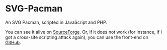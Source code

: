 # SVG-Pacman
An SVG Pacman, scripted in JavaScript and PHP.

You can see it alive on [SourceForge](http://svg-pacman.sourceforge.io/). Or, if it does not work (for instance, if I got a cross-site scripting attack again), you can use the front-end on [GitHub](http://flatassembler.github.io/pacman.html).
